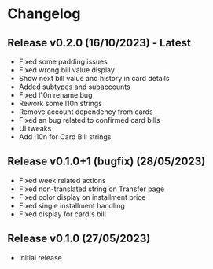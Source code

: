 # Changelog

## Release v0.2.0 (16/10/2023) - **Latest**
- Fixed some padding issues 
- Fixed wrong bill value display
- Show next bill value and history in card details 
- Added subtypes and subaccounts 
- Fixed l10n rename bug 
- Rework some l10n strings
- Remove account dependency from cards 
- Fixed an bug related to confirmed card bills 
- UI tweaks 
- Add l10n for Card Bill strings 

## Release v0.1.0+1 (bugfix) (28/05/2023)
- Fixed week related actions 
- Fixed non-translated string on Transfer page 
- Fixed color display on installment price 
- Fixed single installment handling 
- Fixed display for card's bill 

## Release v0.1.0 (27/05/2023)
- Initial release 
